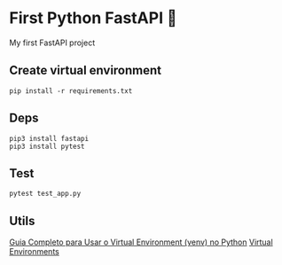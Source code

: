 # First Python FastAPI 🚀
My first FastAPI project

## Create virtual environment
```
pip install -r requirements.txt
```

## Deps
```
pip3 install fastapi
pip3 install pytest
```

## Test
```
pytest test_app.py
```

## Utils
[Guia Completo para Usar o Virtual Environment (venv) no Python](https://dev.to/franciscojdsjr/guia-completo-para-usar-o-virtual-environment-venv-no-python-57bo)
[Virtual Environments](https://fastapi.tiangolo.com/virtual-environments/#check-the-virtual-environment-is-active)
